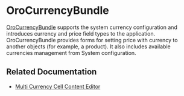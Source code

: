 <a id="bundle-docs-platform-currency-bundle"></a>

# OroCurrencyBundle

<a href="https://github.com/oroinc/platform/tree/6.1/src/Oro/Bundle/CurrencyBundle" target="_blank">OroCurrencyBundle</a> supports the system currency configuration and introduces currency and price field types to the application. OroCurrencyBundle provides forms for setting price with currency to another objects (for example, a product). It also includes available currencies management from System configuration.

## Related Documentation

* [Multi Currency Cell Content Editor](multi-currency-editor-view.md)

<!-- Frontend -->
